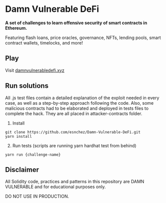 # Damn Vulnerable DeFi

**A set of challenges to learn offensive security of smart contracts in Ethereum.**

Featuring flash loans, price oracles, governance, NFTs, lending pools, smart contract wallets, timelocks, and more!

## Play

Visit [damnvulnerabledefi.xyz](https://damnvulnerabledefi.xyz)

## Run solutions
All .js test files contain a detailed explanation of the exploit needed in every case, as well as a step-by-step approach following the code. 
Also, some malicious contracts had to be elaborated and deployed in tests files to complete the hack. They are all placed in attacker-contracts folder.  

1. Install
```
git clone https://github.com/esnchez/Damn-Vulnerable-DeFi.git
yarn install
```
2. Run tests (scripts are running yarn hardhat test from behind)
```
yarn run {challenge-name}
```

## Disclaimer

All Solidity code, practices and patterns in this repository are DAMN VULNERABLE and for educational purposes only.

DO NOT USE IN PRODUCTION.
